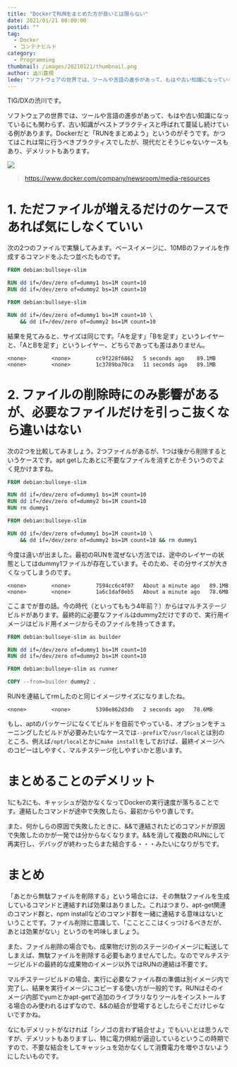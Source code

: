 ```yaml
---
title: "DockerでRUNをまとめた方が良いとは限らない"
date: 2021/01/21 00:00:00
postid: ""
tag:
  - Docker
  - コンテナビルド
category:
  - Programming
thumbnail: /images/20210121/thumbnail.png
author: 澁川喜規
lede: "ソフトウェアの世界では、ツールや言語の進歩があって、もはや古い知識になっているにも関わらず、古い知識がベストプラクティスと呼ばれて蔓延し続けている例があります。Dockerだと「RUNをまとめよう」というのがそうです。かつては..."
---
```

TIG/DXの渋川です。

ソフトウェアの世界では、ツールや言語の進歩があって、もはや古い知識になっているにも関わらず、古い知識がベストプラクティスと呼ばれて蔓延し続けている例があります。Dockerだと「RUNをまとめよう」というのがそうです。かつてはこれは常に行うべきプラクティスでしたが、現代だとそうじゃないケースもあり、デメリットもあります。

<img src="/images/20210121/Moby-logo.png" class="img-middle-size" loading="lazy">

> https://www.docker.com/company/newsroom/media-resources

# 1. ただファイルが増えるだけのケースであれば気にしなくていい

次の2つのファイルで実験してみます。ベースイメージに、10MBのファイルを作成するコマンドをふたつ並べたものです。

```Dockerfile
FROM debian:bullseye-slim

RUN dd if=/dev/zero of=dummy1 bs=1M count=10
RUN dd if=/dev/zero of=dummy2 bs=1M count=10
```

```Dockerfile
FROM debian:bullseye-slim

RUN dd if=/dev/zero of=dummy1 bs=1M count=10 \
    && dd if=/dev/zero of=dummy2 bs=1M count=10
```

結果を見てみると、サイズは同じです。「Aを足す」「Bを足す」というレイヤーと、「AとBを足す」というレイヤー、どちらであっても差はありません。

```
<none>        <none>        cc9f228f6862   5 seconds ago    89.1MB
<none>        <none>        1c3789ba70ca   11 seconds ago   89.1MB
```

# 2. ファイルの削除時にのみ影響があるが、必要なファイルだけを引っこ抜くなら違いはない

次の2つを比較してみましょう。2つファイルがあるが、1つは後から削除するというケースです。apt getしたあとに不要なファイルを消すとかそういうのでよく見かけますね。

```Dockerfile
FROM debian:bullseye-slim

RUN dd if=/dev/zero of=dummy1 bs=1M count=10
RUN dd if=/dev/zero of=dummy2 bs=1M count=10
RUN rm dummy1
```

```Dockerfile
FROM debian:bullseye-slim

RUN dd if=/dev/zero of=dummy1 bs=1M count=10 \
    && dd if=/dev/zero of=dummy2 bs=1M count=10 && rm dummy1
```

今度は違いが出ました。最初のRUNを混ぜない方法では、途中のレイヤーの状態としてはdummy1ファイルが存在しています。そのため、その分サイズが大きくなってしまうのです。

```
<none>        <none>        7594cc6c4f07   About a minute ago   89.1MB
<none>        <none>        1a6c1daf8eb5   About a minute ago   78.6MB
```

ここまでが昔の話。今の時代（といってももう4年前？）からはマルチステージビルドがあります。最終的に必要なファイルはdummy2だけですので、実行用イメージはビルド用イメージからそのファイルを持ってきます。

```Dockerfile
FROM debian:bullseye-slim as builder

RUN dd if=/dev/zero of=dummy1 bs=1M count=10
RUN dd if=/dev/zero of=dummy2 bs=1M count=10

FROM debian:bullseye-slim as runner

COPY --from=builder dummy2 .
```

RUNを連結してrmしたのと同じイメージサイズになりましたね。

```
<none>        <none>        5398e862d3db   2 seconds ago   78.6MB
```

もし、aptのパッケージになくてビルドを自前でやっている、オプションをチューニングしたビルドが必要みたいなケースでは``--prefix``で``/usr/local``とは別のところ、例えば``/opt/local``とかに``make install``をしておけば、最終イメージへのコピーはしやすく、マルチステージ化しやすいかと思います。

# まとめることのデメリット

1にも2にも、キャッシュが効かなくなってDockerの実行速度が落ちることです。連結したコマンドが途中で失敗したら、最初からやり直しです。

また、何かしらの原因で失敗したときに、&&で連結されたどのコマンドが原因で失敗したのかが一発では分からなくなります。&&を消して複数のRUNにして再実行し、デバッグが終わったらまた結合する・・・みたいになりがちです。

# まとめ

「あとから無駄ファイルを削除する」という場合には、その無駄ファイルを生成しているコマンドと連結すれば効果はありました。これはつまり、apt-get関連のコマンド群と、npm installなどのコマンド群を一緒に連結する意味はないということです。ファイル削除に意識して、「こことここはくっつけるべきだが、あとは効果がない」というのを吟味しましょう。

また、ファイル削除の場合でも、成果物だけ別のステージのイメージに転送してしまえば、無駄ファイルを削除する必要もありませんでした。なのでマルチステージビルドの最終的な成果物のイメージ以外ではRUNの連結は不要です。

マルチステージビルドの場合、実行に必要なファイル群の準備は別イメージ内で完了し、結果を実行イメージにコピーする使い方が一般的です。RUNはそのイメージ内部でyumとかapt-getで追加のライブラリなりツールをインストールする場合のみ使われるはずなので、&&の結合が登場するとしたらそこだけじゃないですかね。

なにもデメリットがなければ「シノゴの言わず結合せよ」でもいいとは思うんですが、デメリットもありますし、特に電力供給が逼迫しているというこの時期ですので、不要な結合をしてキャッシュを効かなくして消費電力を増やさないようにしたいものです。
